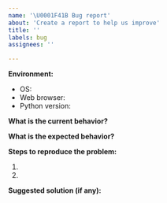 ```yaml
---
name: '\U0001F41B Bug report'
about: 'Create a report to help us improve'
title: ''
labels: bug
assignees: ''

---
```


<!-- Thank you for providing a bug report! -->
<!-- ⚠ Please use provided template to avoid the issue being closed. -->
<!-- ⚠ Please provide a clear description of the issue and include screenshots as needed. -->

**Environment:**
 - OS:
 - Web browser:
 - Python version:

**What is the current behavior?**


**What is the expected behavior?**


**Steps to reproduce the problem:**

1. 
2. 

**Suggested solution (if any):**

